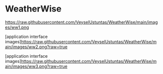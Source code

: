 # WeatherWise


https://raw.githubusercontent.com/VeyselUstuntas/WeatherWise/main/images/ww1.png


[application interface images]https://raw.githubusercontent.com/VeyselUstuntas/WeatherWise/main/images/ww2.png?raw=true


[application interface images]https://raw.githubusercontent.com/VeyselUstuntas/WeatherWise/main/images/ww3.png?raw=true

 
